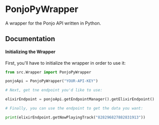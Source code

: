 # PonjoPyWrapper

A wrapper for the Ponjo API written in Python.

## Documentation

#### Initializing the Wrapper

First, you'll have to initialize the wrapper in order to use it:

```python
from src.Wrapper import PonjoPyWrapper

ponjoApi = PonjoPyWrapper("YOUR-API-KEY")

# Next, get tne endpoint you'd like to use:

elixirEndpoint = ponjoApi.getEndpointManager().getElixirEndpoint()

# Finally, you can use the endpoint to get the data you want:

print(elixirEndpoint.getNowPlayingTrack("828296827882831913"))
```